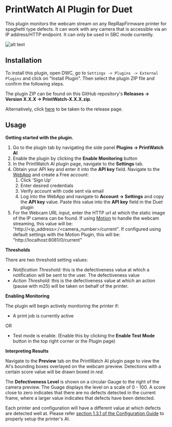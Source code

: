 # PrintWatch AI Plugin for Duet

This plugin monitors the webcam stream on any RepRapFirmware printer for spaghetti type defects. It can work with any camera that is accessible via an IP address/HTTP endpoint. 
It can only be used in SBC mode currently.

![alt text](https://forum.duet3d.com/assets/uploads/files/1693886852613-665bd7f4-af57-4130-a03a-eadb9dd80558-image.png)
## Installation

To install this plugin, open DWC, go to `Settings -> Plugins -> External Plugins` and click on "Install Plugin".
Then select the plugin ZIP file and confirm the following steps. 

The plugin ZIP can be found on this GitHub repository's **Releases -> Version X.X.X -> PrintWatch-X.X.X.zip**. 

Alternatively, click [here](https://github.com/printpal-io/DSF_PrintWatchAI_Plugin/releases) to be taken to the release page.

## Usage
**Getting started with the plugin.**
  1. Go to the plugin tab by navigating the side panel **Plugins -> PrintWatch AI**
  2. Enable the plugin by clicking the **Enable Monitoring** button
  3. In the PrintWatch AI plugin page, navigate to the **Settings** tab.
  4. Obtain your API key and enter it into the **API key** field. Navigate to the [WebApp](https://app.printpal.io) and create a Free account:
      1. Click 'Sign Up'
      2. Enter desired credentials
      3. Verify account with code sent via email
      4. Log into the WebApp and navigate to **Account -> Settings** and copy the **API key** value. Paste this value into the **API key** field in the Duet plugin
  5. For the Webcam URL input, enter the HTTP url at which the static image of the IP camera can be found. If using [Motion](https://plugins.duet3d.com/plugins/MotionWebcamServerPlugin.html) to handle the webcam streaming, this value will be: "http://<ip_address>:<port>/<camera_number>/current". If configured using default settings with the Motion Plugin, this will be:  "http://localhost:8081/0/current"


**Thresholds**
   
   There are two threshold setting values:
   - _Notification Threshold:_ this is the defectiveness value at which a notification will be sent to the user. The defectiveness value 
   - _Action Threshold:_ this is the defectiveness value at which an action (pause with m25) will be taken on behalf of the printer.


**Enabling Monitoring**

The plugin will begin actively monitoring the printer if:
- A print job is currently active
  
OR
- Test mode is enable. (Enable this by clicking the **Enable Test Mode** button in the top right corner or the Plugin page)


**Interpreting Results**

Navigate to the **Preview** tab on the PrintWatch AI plugin page to view the AI's bounding boxes overlayed on the webcam preview. Detections with a certain score value will be drawn boxed in _red_.

The **Defectiveness Level** is shown on a circular Gauge to the right of the camera preview. The Guage displays the level on a scale of 0 - 100. A score close to zero indicates that there are no defects detected in the current frame, where a larger value indicates that defects have been detected.

Each printer and configuration will have a different value at which defects are detected well at. Please refer [section 1.3.1 of the Configuration Guide](https://printpal.io/documentation/tuning-your-setup/#articleTOC_3) to properly setup the printer's AI.


